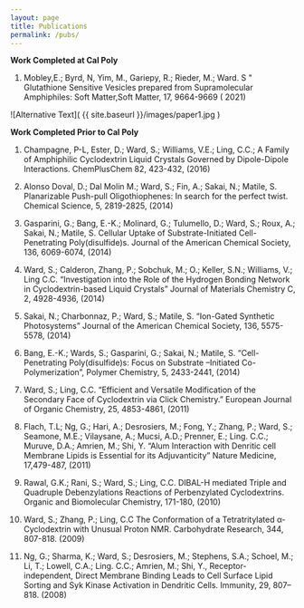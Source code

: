 ```yaml
---
layout: page
title: Publications
permalink: /pubs/
---
```


**Work Completed at Cal Poly**

 1. Mobley,E.; Byrd, N, Yim, M., Gariepy, R.; Rieder, M.; Ward. S " Glutathione Sensitive Vesicles prepared from Supramolecular Amphiphiles: Soft Matter,Soft Matter,  17, 9664-9669 ( 2021) 

![Alternative Text]( {{ site.baseurl }}/images/paper1.jpg )

**Work Completed Prior to Cal Poly**

1. Champagne, P-L, Ester, D.; Ward, S.; Williams, V.E.; Ling, C.C.; A Family of Amphiphilic Cyclodextrin Liquid Crystals Governed by Dipole-Dipole Interactions. ChemPlusChem 82, 423-432, (2016)

2. Alonso Doval, D.; Dal Molin M.; Ward, S.; Fin, A.; Sakai, N.; Matile, S. Planarizable Push-pull Oligothiophenes: In search for the perfect twist. Chemical Science, 5, 2819-2825, (2014)

3. Gasparini, G.; Bang, E.-K.; Molinard, G.; Tulumello, D.; Ward, S.; Roux, A.; Sakai, N.; Matile, S. Cellular Uptake of Substrate-Initiated Cell-Penetrating Poly(disulfide)s. Journal of the American Chemical Society, 136, 6069-6074, (2014) 

4. Ward, S.; Calderon, Zhang, P.; Sobchuk, M.; O.; Keller, S.N.; Williams, V.; Ling C.C. “Investigation into the Role of the Hydrogen Bonding Network in Cyclodextrin-based Liquid Crystals” Journal of Materials Chemistry C, 2, 4928-4936, (2014) 

5. Sakai, N.; Charbonnaz, P.; Ward, S.; Matile, S. “Ion-Gated Synthetic Photosystems” Journal of the American Chemical Society, 136, 5575-5578, (2014) 
 
6. Bang, E.-K.; Wards, S.; Gasparini, G.; Sakai, N.; Matile, S. “Cell-Penetrating Poly(disulfide)s: Focus on Substrate –Initiated Co-Polymerization”, Polymer Chemistry, 5, 2433-2441, (2014) 
 
7. Ward, S.; Ling, C.C. “Efficient and Versatile Modification of the Secondary Face of Cyclodextrin via Click Chemistry.” European Journal of Organic Chemistry, 25, 4853-4861, (2011)
 
8. Flach, T.L; Ng, G.; Hari, A.; Desrosiers, M.; Fong, Y.; Zhang, P.; Ward, S.; Seamone, M.E.; Vilaysane, A.; Mucsi, A.D.; Prenner, E.; Ling. C.C.; Muruve, D.A.; Amrien, M.; Shi, Y. “Alum Interaction with Denritic cell Membrane Lipids is Essential for its Adjuvanticity” Nature Medicine, 17,479-487, (2011) 

9.  Rawal, G.K.; Rani, S.; Ward, S.; Ling, C.C. DIBAL-H mediated Triple and Quadruple Debenzylations Reactions of Perbenzylated Cyclodextrins. Organic and Biomolecular Chemistry, 171-180, (2010) 

10. Ward, S.; Zhang, P.; Ling, C.C The Conformation of a Tetratritylated α-Cyclodextrin with Unusual Proton NMR. Carbohydrate Research, 344, 807-818. (2009) 

11. Ng, G.; Sharma, K.; Ward, S.; Desrosiers, M.; Stephens, S.A.; Schoel, M.; Li, T.; Lowell, C.A.; Ling. C.C.; Amrien, M.; Shi, Y., Receptor-independent, Direct Membrane Binding Leads to Cell Surface Lipid Sorting and Syk Kinase Activation in Dendritic Cells. Immunity, 29, 807–818. (2008)
